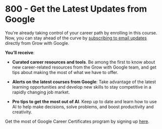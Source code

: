 # 800 - Get the Latest Updates from Google

You're already taking control of your career path by enrolling in this course. Now, you can stay ahead of the curve by [subscribing to email updates](https://grow.google/learner-subscribe/?utm_source=google&utm_medium=owned&utm_campaign=course-content-opt-in__geo--Global&utm_content=cta--subscribe__content--cyber) directly from Grow with Google. 

**You’ll receive**:

- **Curated career resources and tools**. Be among the first to know about new career-related resources from the Grow with Google team, and get tips about making the most of what we have to offer.

- **Alerts on the latest courses from Google**: Take advantage of the latest learning opportunities and develop new skills to stay competitive in a rapidly changing job market.

- **Pro tips to get the most out of AI**. Keep up to date and learn how to use AI to help make decisions, solve problems, and boost productivity and creativity.

Get the most of Google Career Certificates program by signing up [here](https://grow.google/learner-subscribe/?utm_source=google&utm_medium=owned&utm_campaign=course-content-opt-in__geo--Global&utm_content=cta--subscribe__content--cyber).

